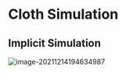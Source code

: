 # Cloth Simulation

## Implicit Simulation

![image-20211214194634987](C:\Users\63211\AppData\Roaming\Typora\typora-user-images\image-20211214194634987.png)